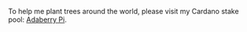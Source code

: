 To help me plant trees around the world, please visit my Cardano stake pool: [Adaberry Pi](https://pool.adaberrypi.com/ 'helping heal humanity & Mother Earth').
